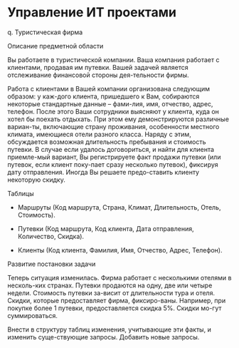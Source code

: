 # Управление ИТ проектами
q. Туристическая фирма

Описание предметной области

Вы работаете в туристической компании. Ваша компания работает с клиентами, продавая им путевки. Вашей задачей является отслеживание финансовой стороны дея-тельности фирмы.

Работа с клиентами в Вашей компании организована следующим образом: у каж-дого клиента, пришедшего к Вам, собираются некоторые стандартные данные – фами-лия, имя, отчество, адрес, телефон. После этого Ваши сотрудники выясняют у клиента, куда он хотел бы поехать отдыхать. При этом ему демонстрируются различные вариан-ты, включающие страну проживания, особенности местного климата, имеющиеся отели разного класса. Наряду с этим, обсуждается возможная длительность пребывания и стоимость путевки. В случае если удалось договориться, и найти для клиента приемле-мый вариант, Вы регистрируете факт продажи путевки (или путевок, если клиент поку-пает сразу несколько путевок), фиксируя дату отправления. Иногда Вы решаете предо-ставить клиенту некоторую скидку.

Таблицы

- Маршруты (Код маршрута, Страна, Климат, Длительность, Отель, Стоимость).

- Путевки (Код маршрута, Код клиента, Дата отправления, Количество, Скидка).

- Клиенты (Код клиента, Фамилия, Имя, Отчество, Адрес, Телефон).

Развитие постановки задачи

Теперь ситуация изменилась. Фирма работает с несколькими отелями в несколь-ких странах. Путевки продаются на одну, две или четыре недели. Стоимость путевки за-висит от длительности тура и отеля. Скидки, которые предоставляет фирма, фиксиро-ваны. Например, при покупке более 1 путевки, предоставляется скидка 5%. Скидки мо-гут суммироваться.

Внести в структуру таблиц изменения, учитывающие эти факты, и изменить суще-ствующие запросы. Добавить новые запросы.
